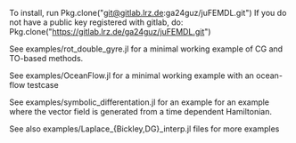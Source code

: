 
To install, run Pkg.clone("git@gitlab.lrz.de:ga24guz/juFEMDL.git")
If you do not have a public key registered with gitlab, do:
  Pkg.clone("https://gitlab.lrz.de/ga24guz/juFEMDL.git")

See examples/rot\_double\_gyre.jl for a minimal working example of CG and TO-based methods.

See examples/OceanFlow.jl for a minimal working example with an ocean-flow testcase

See examples/symbolic_differentation.jl for an example for an example where the vector field is generated from a time dependent Hamiltonian.

See also examples/Laplace\_\{Bickley,DG\}\_interp.jl files for more examples
